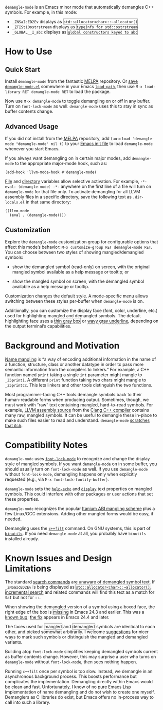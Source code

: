 `demangle-mode` is an Emacs minor mode that automatically demangles
C++ symbols. For example, in this mode:

- `_ZNSaIcED2Ev` displays as <span title="_ZNSaIcED2Ev" style="border:
  1px solid gray">`std::allocator<char>::~allocator()`</span>
- `_ZTISt10ostrstream` displays as <span title="_ZTISt10ostrstream"
  style="border: 1px solid gray">`typeinfo for std::ostrstream`</span>
- `_GLOBAL__I_abc` displays as <span title="_GLOBAL__I_abc"
  style="border: 1px solid gray">`global constructors keyed to
  abc`</span>

# How to Use

## Quick Start

Install `demangle-mode` from the fantastic
[<abbr title="Milkypostman’s Emacs Lisp Package Archive">MELPA</abbr>](http://melpa.milkbox.net/#/getting-started)
repository. Or
[save `demangle-mode.el`](https://raw2.github.com/liblit/demangle-mode/master/demangle-mode.el)
somewhere in your Emacs
[`load-path`](http://www.gnu.org/software/emacs/manual/html_node/elisp/Library-Search.html),
then use `M-x load-library RET demangle-mode RET` to load the package.

Now use `M-x demangle-mode` to toggle demangling on or off in any
buffer. Turn on `font-lock-mode` as well:  `demangle-mode` uses this
to stay in sync as buffer contents change.

## Advanced Usage

If you did not install from the
[<abbr title="Milkypostman’s Emacs Lisp Package Archive">MELPA</abbr>](http://melpa.milkbox.net/#/getting-started)
repository, add `(autoload 'demangle-mode "demangle-mode" nil t)` to
your
[Emacs init file](http://www.gnu.org/software/emacs/manual/html_node/elisp/Init-File.html)
to load `demangle-mode` whenever you start Emacs.

If you always want demangling on in certain major modes, add
`demangle-mode` to the appropriate major-mode hook, such as:

```elisp
(add-hook 'llvm-mode-hook #'demangle-mode)
```

[File](https://www.gnu.org/software/emacs/manual/html_node/emacs/File-Variables.html)
and
[directory](https://www.gnu.org/software/emacs/manual/html_node/emacs/Directory-Variables.html)
variables allow selective activation. For example, `-*- eval:
(demangle-mode) -*-` anywhere on the first line of a file will turn on
`demangle-mode` for that file only. To activate demangling for all
LLVM assembly files in a specific directory, save the following text
as `.dir-locals.el` in that same directory:

```elisp
((llvm-mode
  (eval . (demangle-mode))))
```

## Customization

Explore the `demangle-mode` customization group for configurable
options that affect this mode’s behavior: `M-x customize-group RET
demangle-mode RET`. You can choose between two styles of showing
mangled/demangled symbols:

- show the demangled symbol (read-only) on screen, with the original
  mangled symbol available as a help message or tooltip; or

- show the mangled symbol on screen, with the demangled symbol
  available as a help message or tooltip.

Customization changes the default style.  A mode-specific menu allows
switching between these styles per-buffer when `demangle-mode` is on.

Additionally, you can customize the display face (font, color,
underline, etc.) used for highlighting mangled and demangled
symbols. The default highlighting face uses a <span style="border: 1px
solid gray">thin gray box</span> or <span style="text-decoration:
underline; text-decoration-color: gray; text-decoration-style:
wavy">wavy gray underline</span>, depending on the output terminal’s
capabilities.

# Background and Motivation

[Name mangling](https://en.wikipedia.org/wiki/Name_mangling) is “a way
of encoding additional information in the name of a function,
structure, class or another datatype in order to pass more semantic
information from the compilers to linkers.” For example, a C++
function named `print` taking a single `int` parameter might mangle to
`_Z5printi`. A different `print` function taking two chars might
mangle to `_Z5printcc`. This lets linkers and other tools distinguish
the two functions.

Most programmer-facing C++ tools demangle symbols back to their
human-readable forms when producing output. Sometimes, though, we must
work with “raw” text containing mangled, hard-to-read symbols. For
example, [LLVM assembly source](http://llvm.org/docs/LangRef.html)
from the [Clang C++ compiler](http://clang.llvm.org/) contains many
raw, mangled symbols. It can be useful to demangle these in-place to
make such files easier to read and understand. `demangle-mode`
[scratches that itch](http://www.catb.org/~esr/writings/cathedral-bazaar/cathedral-bazaar/ar01s02.html).

# Compatibility Notes

`demangle-mode` uses
[`font-lock-mode`](https://www.gnu.org/software/emacs/manual/html_node/emacs/Font-Lock.html)
to recognize and change the display style of mangled symbols. If you
want `demangle-mode` on in some buffer, you should usually turn on
`font-lock-mode` as well. If you use `demangle-mode` without
`font-lock-mode`, demangling happens only when explicitly requested
(e.g., via `M-x font-lock-fontify-buffer`).

`demangle-mode` sets the
[`help-echo`](http://www.gnu.org/software/emacs/manual/html_node/elisp/Special-Properties.html)
and
[`display`](http://www.gnu.org/software/emacs/manual/html_node/elisp/Special-Properties.html)
text properties on mangled symbols. This could interfere with other
packages or user actions that set these properties.

`demangle-mode` recognizes the popular
[Itanium ABI mangling scheme](http://mentorembedded.github.io/cxx-abi/abi.html#mangling)
plus a few Linux/GCC extensions. Adding other mangled forms would be
easy, if needed.

Demangling uses the
[`c++filt`](https://sourceware.org/binutils/docs-2.24/binutils/c_002b_002bfilt.html)
command. On GNU systems, this is part of
[`binutils`](http://www.gnu.org/software/binutils/). If you need
`demangle-mode` at all, you probably have `binutils` installed
already.

# Known Issues and Design Limitations

The standard
[search commands](http://www.gnu.org/software/emacs/manual/html_node/emacs/Incremental-Search.html)
are unaware of demangled symbol text. If `_ZNSaIcED2Ev` is being
displayed as <span title="_ZNSaIcED2Ev" style="border:  1px solid
gray">`std::allocator<char>::~allocator()`</span>,
[incremental search](http://www.gnu.org/software/emacs/manual/html_node/emacs/Incremental-Search.html)
and related commands will find this text as a match for `SaI` but not
for `::`.

When showing the demangled version of a symbol using a boxed face, the
right edge of the box is <span style="border: 1px solid gray;
border-right: none">missing</span> in Emacs 24.3 and earlier. This was
a [known bug](http://debbugs.gnu.org/cgi/bugreport.cgi?bug=16870);
[the fix](http://bzr.savannah.gnu.org/lh/emacs/trunk/revision/116585)
appears in Emacs 24.4 and later.

The faces used for <span style="border: 1px solid gray">mangled</span>
and <span style="border: 1px solid gray">demangled</span> symbols are
identical to each other, and picked somewhat arbitrarily. I welcome
[suggestions](https://github.com/liblit/demangle-mode/issues) for
nicer ways to mark such symbols or distinguish the mangled and
demangled variants.

Building atop `font-lock-mode` simplifies keeping demangled symbols
current as buffer contents change. However, this may surprise a user
who turns on `demangle-mode` without `font-lock-mode`, then sees
nothing happen.

Running `c++filt` once per symbol is too slow. Instead, we demangle in
an asynchronous background process. This boosts performance but
complicates the implementation. Demangling directly within Emacs would
be clean and fast. Unfortunately, I know of no pure Emacs Lisp
implementation of name demangling and do not wish to create one
myself. Demanglers as C libraries do exist, but Emacs offers no
in-process way to call into such a library.
